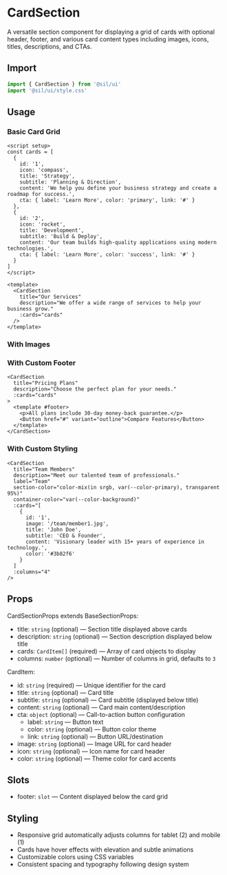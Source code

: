 # CardSection

A versatile section component for displaying a grid of cards with optional header, footer, and various card content types including images, icons, titles, descriptions, and CTAs.

## Import

```ts
import { CardSection } from '@sil/ui'
import '@sil/ui/style.css'
```

## Usage

### Basic Card Grid

<Example>
  <CardSection 
    title="Our Services"
    description="We offer a wide range of services to help your business grow."
    :cards="[
      {
        id: '1',
        icon: 'compass',
        title: 'Strategy',
        subtitle: 'Planning & Direction',
        content: 'We help you define your business strategy and create a roadmap for success.',
        cta: { label: 'Learn More', color: 'primary', link: '#' }
      },
      {
        id: '2',
        icon: 'rocket',
        title: 'Development',
        subtitle: 'Build & Deploy',
        content: 'Our team builds high-quality applications using modern technologies.',
        cta: { label: 'Learn More', color: 'success', link: '#' }
      },
      {
        id: '3',
        icon: 'star-m',
        title: 'Support',
        subtitle: '24/7 Assistance',
        content: 'Round-the-clock support to ensure your applications run smoothly.',
        cta: { label: 'Learn More', color: 'warning', link: '#' }
      }
    ]
    :columns="3"
  />
</Example>

```vue
<script setup>
const cards = [
  {
    id: '1',
    icon: 'compass',
    title: 'Strategy',
    subtitle: 'Planning & Direction',
    content: 'We help you define your business strategy and create a roadmap for success.',
    cta: { label: 'Learn More', color: 'primary', link: '#' }
  },
  {
    id: '2',
    icon: 'rocket',
    title: 'Development',
    subtitle: 'Build & Deploy',
    content: 'Our team builds high-quality applications using modern technologies.',
    cta: { label: 'Learn More', color: 'success', link: '#' }
  }
]
</script>

<template>
  <CardSection 
    title="Our Services"
    description="We offer a wide range of services to help your business grow."
    :cards="cards"
  />
</template>
```

### With Images

<Example>
  <CardSection 
    title="Featured Projects"
    description="Check out some of our recent work."
    :cards="[
      {
        id: '1',
        image: 'https://via.placeholder.com/300x200/e1f5fe/01579b?text=Project+1',
        title: 'E-commerce Platform',
        subtitle: 'Web Development',
        content: 'A modern e-commerce solution with advanced features and seamless user experience.',
        cta: { label: 'View Project', link: '#' }
      },
      {
        id: '2',
        image: 'https://via.placeholder.com/300x200/e8f5e8/2e7d32?text=Project+2',
        title: 'Mobile App',
        subtitle: 'iOS & Android',
        content: 'Cross-platform mobile application with real-time synchronization and offline support.',
        cta: { label: 'View Project', link: '#' }
      }
    ]
    :columns="2"
    container-color="var(--color-surface)"
  />
</Example>

### With Custom Footer

<Example>
  <CardSection 
    title="Pricing Plans"
    description="Choose the perfect plan for your needs."
    :cards="[
      {
        id: '1',
        title: 'Starter',
        subtitle: '$9/month',
        content: 'Perfect for small projects and getting started.',
        cta: { label: 'Get Started', color: 'primary' }
      },
      {
        id: '2',
        title: 'Professional',
        subtitle: '$29/month',
        content: 'Advanced features for growing businesses.',
        cta: { label: 'Get Started', color: 'success' }
      },
      {
        id: '3',
        title: 'Enterprise',
        subtitle: 'Custom pricing',
        content: 'Tailored solutions for large organizations.',
        cta: { label: 'Contact Sales', color: 'warning' }
      }
    ]
    :columns="3"
  >
    <template #footer>
      <p>All plans include 30-day money-back guarantee and 24/7 support.</p>
      <Button href="#" variant="outline">Compare All Features</Button>
    </template>
  </CardSection>
</Example>

```vue
<CardSection 
  title="Pricing Plans"
  description="Choose the perfect plan for your needs."
  :cards="cards"
>
  <template #footer>
    <p>All plans include 30-day money-back guarantee.</p>
    <Button href="#" variant="outline">Compare Features</Button>
  </template>
</CardSection>
```

### With Custom Styling

```vue
<CardSection 
  title="Team Members"
  description="Meet our talented team of professionals."
  label="Team"
  section-color="color-mix(in srgb, var(--color-primary), transparent 95%)"
  container-color="var(--color-background)"
  :cards="[
    {
      id: '1',
      image: '/team/member1.jpg',
      title: 'John Doe',
      subtitle: 'CEO & Founder',
      content: 'Visionary leader with 15+ years of experience in technology.',
      color: '#3b82f6'
    }
  ]
  :columns="4"
/>
```

## Props

CardSectionProps extends BaseSectionProps:
- title: `string` (optional) — Section title displayed above cards
- description: `string` (optional) — Section description displayed below title
- cards: `CardItem[]` (required) — Array of card objects to display
- columns: `number` (optional) — Number of columns in grid, defaults to `3`

CardItem:
- id: `string` (required) — Unique identifier for the card
- title: `string` (optional) — Card title
- subtitle: `string` (optional) — Card subtitle (displayed below title)
- content: `string` (optional) — Card main content/description
- cta: `object` (optional) — Call-to-action button configuration
  - label: `string` — Button text
  - color: `string` (optional) — Button color theme
  - link: `string` (optional) — Button URL/destination
- image: `string` (optional) — Image URL for card header
- icon: `string` (optional) — Icon name for card header
- color: `string` (optional) — Theme color for card accents

## Slots

- footer: `slot` — Content displayed below the card grid

## Styling

- Responsive grid automatically adjusts columns for tablet (2) and mobile (1)
- Cards have hover effects with elevation and subtle animations
- Customizable colors using CSS variables
- Consistent spacing and typography following design system
